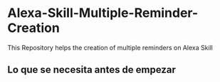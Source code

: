 # Alexa-Skill-Multiple-Reminder-Creation

This Repository helps the creation of multiple reminders on Alexa Skill

## Lo que se necesita antes de empezar
